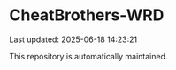 # CheatBrothers-WRD

Last updated: 2025-06-18 14:23:21

This repository is automatically maintained.
